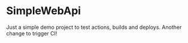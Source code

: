 # SimpleWebApi

Just a simple demo project to test actions, builds and deploys.
Another change to trigger CI!
